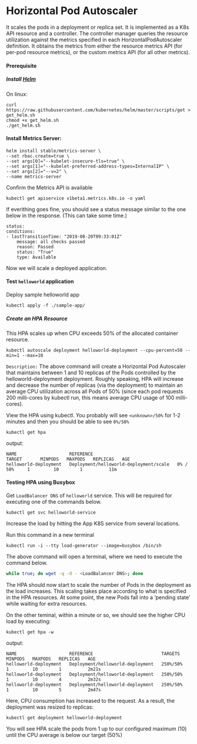     
# Horizontal Pod Autoscaler

It scales the pods in a deployment or replica set. It is implemented as a K8s API resource and a controller. The controller manager queries the resource utilization against the metrics specified in each HorizontalPodAutoscaler definition. It obtains the metrics from either the resource metrics API (for per-pod resource metrics), or the custom metrics API (for all other metrics).

#### Prerequisite
##### Install [Helm](https://docs.aws.amazon.com/eks/latest/userguide/helm.html) 

On linux: 
```
curl https://raw.githubusercontent.com/kubernetes/helm/master/scripts/get > get_helm.sh
chmod +x get_helm.sh
./get_helm.sh
```

#### Install Metrics Server:

```
helm install stable/metrics-server \
--set rbac.create=true \
--set args[0]="--kubelet-insecure-tls=true" \
--set args[1]="--kubelet-preferred-address-types=InternalIP" \
--set args[2]="--v=2" \
--name metrics-server
```

Confirm the Metrics API is available

```
kubectl get apiservice v1beta1.metrics.k8s.io -o yaml
```

If everithing goes fine, you should see a status message similar to the one below in the response. (This can take some time.)
```
status:
conditions:
- lastTransitionTime: "2019-08-20T09:33:01Z"
    message: all checks passed
    reason: Passed
    status: "True"
    type: Available
```
Now we will scale a deployed application.

#### Test `helloworld` application

Deploy sample helloworld app
```
kubectl apply -f ./sample-app/
```

##### Create an HPA Resource
This HPA scales up when CPU exceeds 50% of the allocated container resource.
```
kubectl autoscale deployment helloworld-deployment --cpu-percent=50 --min=1 --max=10
```
`Description:`
The above command will create a Horizontal Pod Autoscaler that maintains between 1 and 10 replicas of the Pods controlled by the helloworld-deployment deployment. Roughly speaking, HPA will increase and decrease the number of replicas (via the deployment) to maintain an average CPU utilization across all Pods of 50% (since each pod requests 200 milli-cores by kubectl run, this means average CPU usage of 100 milli-cores).

View the HPA using kubectl. You probably will see `<unknown>/50%` for 1-2 minutes and then you should be able to see `0%/50%`

```
kubectl get hpa
```
output:
```
NAME                    REFERENCE                                TARGET       MINPODS   MAXPODS   REPLICAS   AGE
helloworld-deployment   Deployment/helloworld-deployment/scale   0% / 50%     1         10        1          11m
```

#### Testing HPA using Busybox

Get `LoadBalancer DNS` of `helloworld` service. This will be required for executing one of the commands below.
```
kubectl get svc helloworld-service
```

Increase the load by hitting the App K8S service from several locations.

Run this command in a new terminal
```
kubectl run -i --tty load-generator --image=busybox /bin/sh
```
The above command will open a terminal, where we need to execute the command below.

```bash
while true; do wget -q -O - <LoadBalancer DNS>; done
```


The HPA should now start to scale the number of Pods in the deployment as the load increases. This scaling takes place according to what is specified in the HPA resources. At some point, the new Pods fall into a ‘pending state’ while waiting for extra resources.

On the other teminal, within a minute or so, we should see the higher CPU load by executing:
```
kubectl get hpa -w
```
output:
```
NAME                    REFERENCE                          TARGETS    MINPODS   MAXPODS   REPLICAS   AGE
helloworld-deployment   Deployment/helloworld-deployment   250%/50%   1         10        1          2m21s
helloworld-deployment   Deployment/helloworld-deployment   250%/50%   1         10        4          2m32s
helloworld-deployment   Deployment/helloworld-deployment   250%/50%   1         10        5          2m47s
```


Here, CPU consumption has increased to the request. As a result, the deployment was resized to replicas:
```
kubectl get deployment helloworld-deployment
```

You will see HPA scale the pods from 1 up to our configured maximum (10) until the CPU average is below our target (50%)





